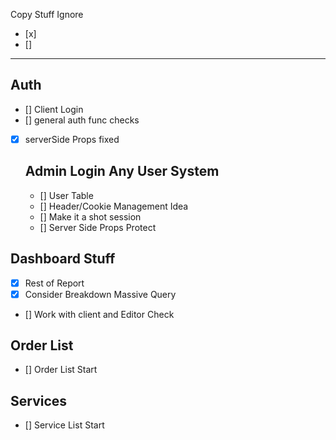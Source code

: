 Copy Stuff Ignore
- [x]
- []
---


## Auth

- [] Client Login
- [] general auth func checks
- [x] serverSide Props fixed

    ## Admin Login Any User System

    - [] User Table
    - [] Header/Cookie Management Idea
    - [] Make it a shot session
    - [] Server Side Props Protect



## Dashboard Stuff

- [x] Rest of Report
- [x] Consider Breakdown Massive Query
- [] Work with client and Editor Check


## Order List

- [] Order List Start


## Services

- [] Service List Start
